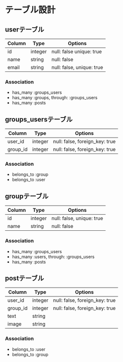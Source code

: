 # テーブル設計

## userテーブル
|Column|Type|Options|
|------|----|-------|
|id|integer|null: false unique: true|
|name|string|null: false|
|email|string|null: false, unique: true|

### Association
- has_many :groups_users
- has_many :groups, through: :groups_users
- has_many :posts

## groups_usersテーブル

|Column|Type|Options|
|------|----|-------|
|user_id|integer|null: false, foreign_key: true|
|group_id|integer|null: false, foreign_key: true|

### Association
- belongs_to :group
- belongs_to :user

## groupテーブル
|Column|Type|Options|
|------|----|-------|
|id|integer|null: false, unique: true|
|name|string|null: false|

### Association
- has_many :groups_users
- has_many :users, through: :groups_users
- has_many :posts

## postテーブル
|Column|Type|Options|
|------|----|-------|
|user_id|integer|null: false, foreign_key: true|
|group_id|integer|null: false, foreign_key: true|
|text|string|
|image|string|

### Association
- belongs_to :user
- belongs_to :group
